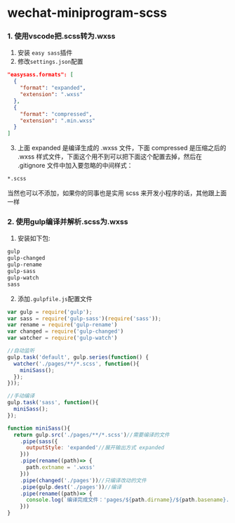# wechat-miniprogram-scss

### 1. 使用vscode把.scss转为.wxss
1. 安装 `easy sass`插件
2. 修改`settings.json`配置
  ```json
  "easysass.formats": [
    {
      "format": "expanded",
      "extension": ".wxss"
    },
    {
      "format": "compressed",
      "extension": ".min.wxss"
    }
  ]
  ```
3. 上面 expanded 是编译生成的 .wxss 文件，下面 compressed 是压缩之后的 .wxss 样式文件，下面这个用不到可以把下面这个配置去掉，然后在 .gitignore 文件中加入要忽略的中间样式：
  ```sh
  *.scss
  ```
  当然也可以不添加，如果你的同事也是实用 scss 来开发小程序的话，其他跟上面一样

### 2. 使用gulp编译并解析.scss为.wxss
1. 安装如下包:
  ```sh
  gulp
  gulp-changed
  gulp-rename
  gulp-sass
  gulp-watch
  sass
  ```
2. 添加`.gulpfile.js`配置文件
  ```js
  var gulp = require('gulp');
  var sass = require('gulp-sass')(require('sass'));
  var rename = require('gulp-rename')
  var changed = require('gulp-changed')
  var watcher = require('gulp-watch')

  //自动监听
  gulp.task('default', gulp.series(function() {
    watcher('./pages/**/*.scss', function(){
      miniSass();
    });
  }));

  //手动编译
  gulp.task('sass', function(){
    miniSass();
  });

  function miniSass(){
    return gulp.src('./pages/**/*.scss')//需要编译的文件
      .pipe(sass({
        outputStyle: 'expanded'//展开输出方式 expanded
      }))
      .pipe(rename((path)=> {
        path.extname = '.wxss'
      }))
      .pipe(changed('./pages'))//只编译改动的文件
      .pipe(gulp.dest('./pages'))//编译
      .pipe(rename((path)=> {
        console.log(`编译完成文件：'pages/${path.dirname}/${path.basename}.scss'`)
      }))
  }
  ```